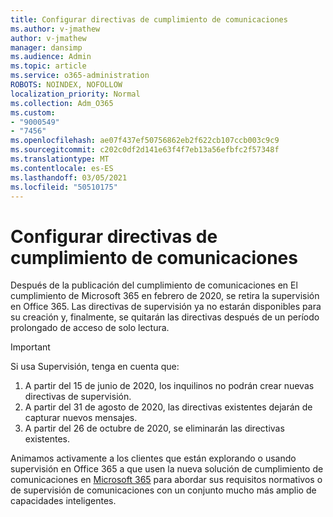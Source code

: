 ```yaml
---
title: Configurar directivas de cumplimiento de comunicaciones
ms.author: v-jmathew
author: v-jmathew
manager: dansimp
ms.audience: Admin
ms.topic: article
ms.service: o365-administration
ROBOTS: NOINDEX, NOFOLLOW
localization_priority: Normal
ms.collection: Adm_O365
ms.custom:
- "9000549"
- "7456"
ms.openlocfilehash: ae07f437ef50756862eb2f622cb107ccb003c9c9
ms.sourcegitcommit: c202c0df2d141e63f4f7eb13a56efbfc2f57348f
ms.translationtype: MT
ms.contentlocale: es-ES
ms.lasthandoff: 03/05/2021
ms.locfileid: "50510175"
---
```

# <a name="configure-communication-compliance-policies"></a>Configurar directivas de cumplimiento de comunicaciones

Después de la publicación del cumplimiento de comunicaciones en El cumplimiento de Microsoft 365 en febrero de 2020, se retira la supervisión en Office 365. Las directivas de supervisión ya no estarán disponibles para su creación y, finalmente, se quitarán las directivas después de un período prolongado de acceso de solo lectura.

> [!IMPORTANT]
> Si usa Supervisión, tenga en cuenta que:
>
> 1. A partir del 15 de junio de 2020, los inquilinos no podrán crear nuevas directivas de supervisión.
> 2. A partir del 31 de agosto de 2020, las directivas existentes dejarán de capturar nuevos mensajes.
> 3. A partir del 26 de octubre de 2020, se eliminarán las directivas existentes.

Animamos activamente a los clientes que están explorando o usando supervisión en Office 365 a que usen la nueva solución de cumplimiento de comunicaciones en [Microsoft 365](https://go.microsoft.com/fwlink/?linkid=2128593) para abordar sus requisitos normativos o de supervisión de comunicaciones con un conjunto mucho más amplio de capacidades inteligentes.
